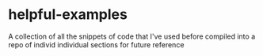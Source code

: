 # helpful-examples
A collection of all the snippets of code that I've used before compiled into a repo of individ individual sections for future reference
